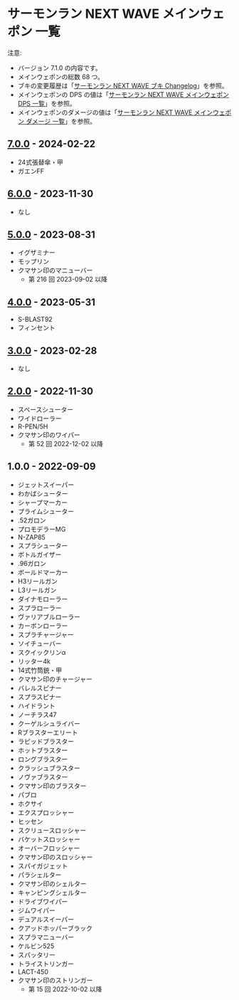 # サーモンラン NEXT WAVE メインウェポン 一覧

注意:

- バージョン 7.1.0 の内容です。
- メインウェポンの総数 68 つ。
- ブキの変更履歴は「[サーモンラン NEXT WAVE ブキ Changelog](../CHANGELOG.md)」を参照。
- メインウェポンの DPS の値は「[サーモンラン NEXT WAVE メインウェポン DPS 一覧](dps-list.md)」を参照。
- メインウェポンのダメージの値は「[サーモンラン NEXT WAVE メインウェポン ダメージ 一覧](damage-list.md)」を参照。

## [7.0.0] - 2024-02-22

- 24式張替傘・甲
- ガエンFF

## [6.0.0] - 2023-11-30

- なし

## [5.0.0] - 2023-08-31

- イグザミナー
- モップリン
- クマサン印のマニューバー
	- 第 216 回 2023-09-02 以降

## [4.0.0] - 2023-05-31

- S-BLAST92
- フィンセント

## [3.0.0] - 2023-02-28

- なし

## [2.0.0] - 2022-11-30

- スペースシューター
- ワイドローラー
- R-PEN/5H
- クマサン印のワイパー
	- 第 52 回 2022-12-02 以降

## 1.0.0 - 2022-09-09

- ジェットスイーパー
- わかばシューター
- シャープマーカー
- プライムシューター
- .52ガロン
- プロモデラーMG
- N-ZAP85
- スプラシューター
- ボトルガイザー
- .96ガロン
- ボールドマーカー
- H3リールガン
- L3リールガン
- ダイナモローラー
- スプラローラー
- ヴァリアブルローラー
- カーボンローラー
- スプラチャージャー
- ソイチューバー
- スクイックリンα
- リッター4k
- 14式竹筒銃・甲
- クマサン印のチャージャー
- バレルスピナー
- スプラスピナー
- ハイドラント
- ノーチラス47
- クーゲルシュライバー
- Rブラスターエリート
- ラピッドブラスター
- ホットブラスター
- ロングブラスター
- クラッシュブラスター
- ノヴァブラスター
- クマサン印のブラスター
- パブロ
- ホクサイ
- エクスプロッシャー
- ヒッセン
- スクリュースロッシャー
- バケットスロッシャー
- オーバーフロッシャー
- クマサン印のスロッシャー
- スパイガジェット
- パラシェルター
- クマサン印のシェルター
- キャンピングシェルター
- ドライブワイパー
- ジムワイパー
- デュアルスイーパー
- クアッドホッパーブラック
- スプラマニューバー
- ケルビン525
- スパッタリー
- トライストリンガー
- LACT-450
- クマサン印のストリンガー
	- 第 15 回 2022-10-02 以降

[7.0.0]: https://www.nintendo.co.jp/support/switch/software_support/av5ja/700.html
[6.0.0]: https://www.nintendo.co.jp/support/switch/software_support/av5ja/600.html
[5.0.0]: https://www.nintendo.co.jp/support/switch/software_support/av5ja/500.html
[4.0.0]: https://www.nintendo.co.jp/support/switch/software_support/av5ja/400.html
[3.0.0]: https://www.nintendo.co.jp/support/switch/software_support/av5ja/300.html
[2.0.0]: https://www.nintendo.co.jp/support/switch/software_support/av5ja/200.html
